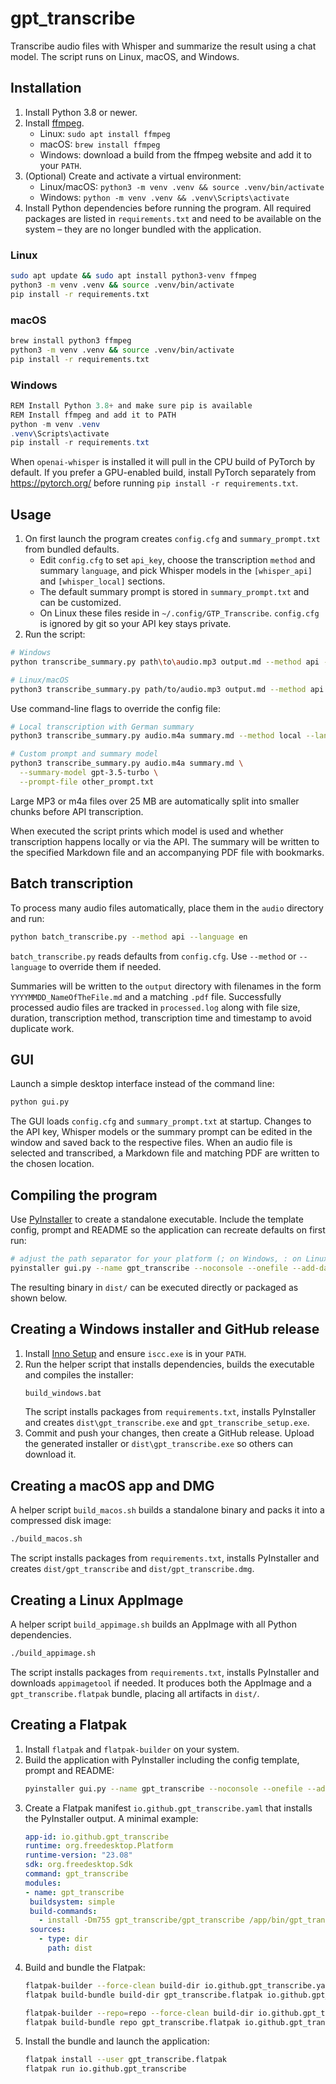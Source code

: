 # gpt_transcribe

Transcribe audio files with Whisper and summarize the result using a chat model.
The script runs on Linux, macOS, and Windows.

## Installation

1. Install Python 3.8 or newer.
2. Install [ffmpeg](https://ffmpeg.org/).
   - Linux: `sudo apt install ffmpeg`
   - macOS: `brew install ffmpeg`
   - Windows: download a build from the ffmpeg website and add it to your `PATH`.
3. (Optional) Create and activate a virtual environment:
   - Linux/macOS: `python3 -m venv .venv && source .venv/bin/activate`
   - Windows: `python -m venv .venv && .venv\Scripts\activate`
4. Install Python dependencies before running the program. All required packages
   are listed in `requirements.txt` and need to be available on the system –
   they are no longer bundled with the application.

### Linux

```bash
sudo apt update && sudo apt install python3-venv ffmpeg
python3 -m venv .venv && source .venv/bin/activate
pip install -r requirements.txt
```

### macOS

```bash
brew install python3 ffmpeg
python3 -m venv .venv && source .venv/bin/activate
pip install -r requirements.txt
```

### Windows

```powershell
REM Install Python 3.8+ and make sure pip is available
REM Install ffmpeg and add it to PATH
python -m venv .venv
.venv\Scripts\activate
pip install -r requirements.txt
```

When `openai-whisper` is installed it will pull in the CPU build of PyTorch by
default. If you prefer a GPU-enabled build, install PyTorch separately from
<https://pytorch.org/> before running `pip install -r requirements.txt`.

## Usage
1. On first launch the program creates `config.cfg` and `summary_prompt.txt` from bundled defaults.
   - Edit `config.cfg` to set `api_key`, choose the transcription `method` and summary `language`,
     and pick Whisper models in the `[whisper_api]` and `[whisper_local]` sections.
   - The default summary prompt is stored in `summary_prompt.txt` and can be customized.
   - On Linux these files reside in `~/.config/GTP_Transcribe`.
   `config.cfg` is ignored by git so your API key stays private.
2. Run the script:

```bash
# Windows
python transcribe_summary.py path\to\audio.mp3 output.md --method api --language en

# Linux/macOS
python3 transcribe_summary.py path/to/audio.mp3 output.md --method api --language en
```

Use command-line flags to override the config file:

```bash
# Local transcription with German summary
python3 transcribe_summary.py audio.m4a summary.md --method local --language de

# Custom prompt and summary model
python3 transcribe_summary.py audio.m4a summary.md \
  --summary-model gpt-3.5-turbo \
  --prompt-file other_prompt.txt
```

Large MP3 or m4a files over 25 MB are automatically split into smaller chunks before
API transcription.

When executed the script prints which model is used and whether transcription happens
locally or via the API. The summary will be written to the specified Markdown file and an accompanying
PDF file with bookmarks.

## Batch transcription

To process many audio files automatically, place them in the `audio` directory
and run:

```bash
python batch_transcribe.py --method api --language en
```

`batch_transcribe.py` reads defaults from `config.cfg`. Use `--method` or `--language`
to override them if needed.

Summaries will be written to the `output` directory with filenames in the
form `YYYYMMDD_NameOfTheFile.md` and a matching `.pdf` file. Successfully
processed audio files are tracked in `processed.log` along with file size,
duration, transcription method, transcription time and timestamp to avoid
duplicate work.

## GUI

Launch a simple desktop interface instead of the command line:

```bash
python gui.py
```

The GUI loads `config.cfg` and `summary_prompt.txt` at startup. Changes to the API key,
Whisper models or the summary prompt can be edited in the window and saved back to the
respective files. When an audio file is selected and transcribed, a Markdown file and
matching PDF are written to the chosen location.

## Compiling the program

Use [PyInstaller](https://pyinstaller.org/) to create a standalone executable. Include the
template config, prompt and README so the application can recreate defaults on first run:

```bash
# adjust the path separator for your platform (; on Windows, : on Linux/macOS)
pyinstaller gui.py --name gpt_transcribe --noconsole --onefile --add-data "config.template.cfg;." --add-data "summary_prompt.txt;." --add-data "README.md;." --icon logo/logo.ico
```

The resulting binary in `dist/` can be executed directly or packaged as shown below.

## Creating a Windows installer and GitHub release

1. Install [Inno Setup](https://jrsoftware.org/isinfo.php) and ensure `iscc.exe` is in your `PATH`.
2. Run the helper script that installs dependencies, builds the executable and compiles the installer:
   ```bat
   build_windows.bat
   ```
   The script installs packages from `requirements.txt`, installs PyInstaller and
   creates `dist\gpt_transcribe.exe` and `gpt_transcribe_setup.exe`.
3. Commit and push your changes, then create a GitHub release. Upload the generated
   installer or `dist\gpt_transcribe.exe` so others can download it.

## Creating a macOS app and DMG

A helper script `build_macos.sh` builds a standalone binary and packs it into a
compressed disk image:

```bash
./build_macos.sh
```

The script installs packages from `requirements.txt`, installs PyInstaller and
creates `dist/gpt_transcribe` and `dist/gpt_transcribe.dmg`.

## Creating a Linux AppImage

A helper script `build_appimage.sh` builds an AppImage with all Python dependencies.

```bash
./build_appimage.sh
```

The script installs packages from `requirements.txt`, installs PyInstaller and
downloads `appimagetool` if needed. It produces both the AppImage and a
`gpt_transcribe.flatpak` bundle, placing all artifacts in `dist/`.

## Creating a Flatpak

1. Install `flatpak` and `flatpak-builder` on your system.
2. Build the application with PyInstaller including the config template, prompt and README:
   ```bash
   pyinstaller gui.py --name gpt_transcribe --noconsole --onefile --add-data "config.template.cfg:." --add-data "summary_prompt.txt:." --add-data "README.md:." --icon logo/logo.ico
   ```
3. Create a Flatpak manifest `io.github.gpt_transcribe.yaml` that installs the
   PyInstaller output. A minimal example:
   ```yaml
   app-id: io.github.gpt_transcribe
   runtime: org.freedesktop.Platform
   runtime-version: "23.08"
   sdk: org.freedesktop.Sdk
   command: gpt_transcribe
   modules:
   - name: gpt_transcribe
    buildsystem: simple
    build-commands:
      - install -Dm755 gpt_transcribe/gpt_transcribe /app/bin/gpt_transcribe
    sources:
      - type: dir
        path: dist

   ```
4. Build and bundle the Flatpak:
   ```bash
   flatpak-builder --force-clean build-dir io.github.gpt_transcribe.yaml
   flatpak build-bundle build-dir gpt_transcribe.flatpak io.github.gpt_transcribe

   flatpak-builder --repo=repo --force-clean build-dir io.github.gpt_transcribe.yaml
   flatpak build-bundle repo gpt_transcribe.flatpak io.github.gpt_transcribe
   ```
5. Install the bundle and launch the application:
   ```bash
   flatpak install --user gpt_transcribe.flatpak
   flatpak run io.github.gpt_transcribe
   ```

